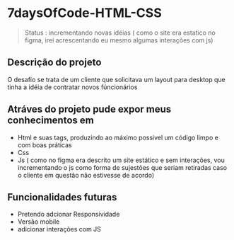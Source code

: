 # 7daysOfCode-HTML-CSS


> Status : incrementando novas idéias ( como o site era estatico no figma, irei acrescentando eu mesmo algumas interações com js)
## Descrição do projeto
<p>O desafio se trata de um cliente que solicitava um layout para desktop que tinha a idéia de contratar novos fúncionários</p>

## Atráves do projeto pude expor meus conhecimentos em 
+ Html e suas tags, produzindo ao máximo possivel um código limpo e com boas práticas
+ Css 
+ Js ( como no figma era descrito um site estático e sem interações, vou incrementando o js como forma de sujestões que seriam retiradas caso o cliente em questão não estivesse de acordo)

## Funcionalidades futuras
+ Pretendo adcionar Responsividade
+ Versão mobile
+ adicionar interações com JS
